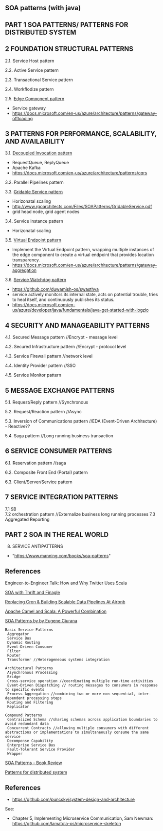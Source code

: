 SOA patterns (with java)
----------------------------

PART 1 SOA PATTERNS/ PATTERNS FOR DISTRIBUTED SYSTEM
----------------------


2 FOUNDATION STRUCTURAL PATTERNS
--

2.1. Service Host pattern

2.2. Active Service pattern

2.3. Transactional Service pattern

2.4. Workflodize pattern

2.5. [Edge Component pattern](http://www.rgoarchitects.com/Files/SOAPatterns/EdgeComponent.pdf)
- Service gateway
- https://docs.microsoft.com/en-us/azure/architecture/patterns/gateway-offloading

3 PATTERNS FOR PERFORMANCE, SCALABILITY, AND AVAILABILITY
------

 3.1. [Decoupled Invocation pattern](https://arnon.me/soa-patterns/decoupled-invocation/)                 
- RequestQueue, ReplyQueue 
- Apache Kafka
- https://docs.microsoft.com/en-us/azure/architecture/patterns/cqrs
 
 3.2. Parallel Pipelines pattern
 
 3.3. [Gridable Service pattern](https://arnon.me/soa-patterns/gridable-service/)                     
 - Horizonatal scaling
 - http://www.rgoarchitects.com/Files/SOAPatterns/GridableService.pdf
 - grid head node, grid agent nodes
 
 3.4. Service Instance pattern                     
 - Horizonatal scaling
 
 3.5. [Virtual Endpoint pattern](https://arnon.me/soa-patterns/virtual-endpoint/)
 - Implement the Virtual Endpoint pattern, wrapping multiple instances of the edge component 
 to create a virtual endpoint that provides location transparency.
 - https://docs.microsoft.com/en-us/azure/architecture/patterns/gateway-aggregation
 
 3.6. [Service Watchdog pattern](https://arnon.me/soa-patterns/service-watchdog/)
- https://github.com/duwamish-os/swasthya
- service actively monitors its internal state, acts on potential trouble, 
tries to heal itself, and continuously publishes its status.
- https://docs.microsoft.com/en-us/azure/developer/java/fundamentals/java-get-started-with-logzio

4 SECURITY AND MANAGEABILITY PATTERNS
------------------------

 4.1. Secured Message pattern                       //Encrypt - message level
 
 4.2. Secured Infrastructure pattern                //Encrypt - protocol level
 
 4.3. Service Firewall pattern                      //network level
 
 4.4. Identity Provider pattern                     //SSO
 
 4.5. Service Monitor pattern

5 MESSAGE EXCHANGE PATTERNS
----------------------------

5.1. Request/Reply pattern                          //Synchronous

5.2. Request/Reaction pattern                       //Async

5.3. Inversion of Communications pattern            //EDA (Event-Driven Architecture) - Reactive??

5.4. Saga pattern                                   //Long running business transaction
 

6 SERVICE CONSUMER PATTERNS
---------------

 6.1. Reservation pattern                            //saga
 
 6.2. Composite Front End (Portal) pattern
            
 6.3. Client/Server/Service pattern
 

7 SERVICE INTEGRATION PATTERNS
------------

 7.1 SB                                             
 7.2 orchestration pattern                          //Externalize business long running processes
 7.3 Aggregated Reporting                           

PART 2 SOA IN THE REAL WORLD
--------------------------------------


8. SERVICE ANTIPATTERNS

- "https://www.manning.com/books/soa-patterns"


References
---------------

[Engineer-to-Engineer Talk: How and Why Twitter Uses Scala](https://www.redfin.com/devblog/2010/05/how_and_why_twitter_uses_scala.html)

[SOA with Thrift and Finagle](http://www.slideshare.net/bancek/soa-with-thrift-and-finagle)

[Replacing Cron & Building Scalable Data Pipelines At Airbnb](http://www.typesafe.com/resources/case-studies-and-stories/replacing-cron--building-scalable-data-pipelines-at-airbnb)

[Apache Camel and Scala: A Powerful Combination](http://www.kai-waehner.de/blog/2011/06/23/apache-camel-and-scala-a-powerful-combination/)

[SOA Patterns by by Eugene Ciurana](https://dzone.com/refcardz/soa-patterns)

```
Basic Service Patterns
 Aggregator
 Service Bus
 Dynamic Routing
 Event-Driven Consumer
 Filter
 Router
 Transformer //Heterogeneous systems integration 

Architectural Patterns
 Asynchronous Processing
 Bridge
 Cross-service operation //coordinating multiple run-time activities
 Event-Driven Dispatching // routing messages to consumers in response to specific events
 Process Aggregation //combining two or more non-sequential, inter-dependent processing steps
 Routing and Filtering
 Replicator

Compound Patterns
 Centralized Schema //sharing schemas across application boundaries to avoid redundant data 
 Concurrent Contracts //allowing multiple consumers with different abstractions or implementations to simultaneously consume the same service
 Decomponse Capability
 Enterprise Service Bus
 Fault-Tolerant Service Provider
 Wrapper

```

[SOA Patterns - Book Review](http://mkuthan.github.io/blog/2014/06/26/soa-patterns-book-review/)

[Patterns for distributed system](http://www.slideshare.net/pagsousa/patterns-fro-distributed-systems)

References
------------
- https://github.com/puncsky/system-design-and-architecture

See: 
- Chapter 5, Implementing Microservice Communication, Sam Newman: https://github.com/lamatola-os/microservice-skeleton

